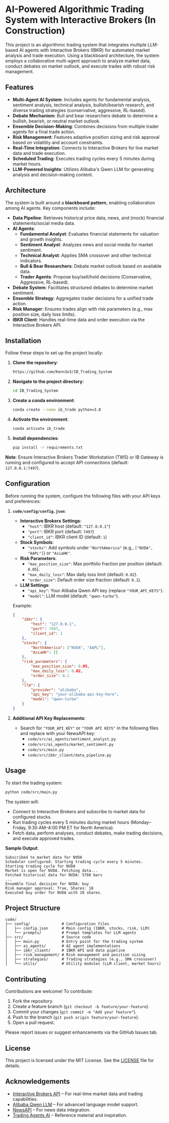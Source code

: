# AI-Powered Algorithmic Trading System with Interactive Brokers (In Construction)

This project is an algorithmic trading system that integrates multiple LLM-based AI agents with Interactive Brokers (IBKR) for automated market analysis and trade execution. Using a blackboard architecture, the system employs a collaborative multi-agent approach to analyze market data, conduct debates on market outlook, and execute trades with robust risk management.

## Features

- **Multi-Agent AI System**: Includes agents for fundamental analysis, sentiment analysis, technical analysis, bullish/bearish research, and diverse trading strategies (conservative, aggressive, RL-based).
- **Debate Mechanism**: Bull and bear researchers debate to determine a bullish, bearish, or neutral market outlook.
- **Ensemble Decision-Making**: Combines decisions from multiple trader agents for a final trade action.
- **Risk Management**: Features adaptive position sizing and risk approval based on volatility and account constraints.
- **Real-Time Integration**: Connects to Interactive Brokers for live market data and trade execution.
- **Scheduled Trading**: Executes trading cycles every 5 minutes during market hours.
- **LLM-Powered Insights**: Utilizes Alibaba's Qwen LLM for generating analysis and decision-making content.

## Architecture

The system is built around a **blackboard pattern**, enabling collaboration among AI agents. Key components include:

- **Data Pipeline**: Retrieves historical price data, news, and (mock) financial statements/social media data.
- **AI Agents**:
  - **Fundamental Analyst**: Evaluates financial statements for valuation and growth insights.
  - **Sentiment Analyst**: Analyzes news and social media for market sentiment.
  - **Technical Analyst**: Applies SMA crossover and other technical indicators.
  - **Bull & Bear Researchers**: Debate market outlook based on available data.
  - **Trader Agents**: Propose buy/sell/hold decisions (Conservative, Aggressive, RL-based).
- **Debate System**: Facilitates structured debates to determine market sentiment.
- **Ensemble Strategy**: Aggregates trader decisions for a unified trade action.
- **Risk Manager**: Ensures trades align with risk parameters (e.g., max position size, daily loss limits).
- **IBKR Client**: Handles real-time data and order execution via the Interactive Brokers API.

## Installation

Follow these steps to set up the project locally:

1. **Clone the repository**:
   ```bash
   https://github.com/Kenn3o3/IB_Trading_System
   ```
2. **Navigate to the project directory**:
   ```bash
   cd IB_Trading_System
   ```
3. **Create a conda environment**:
   ```bash
   conda create --name ib_trade python=3.8
   ```
4. **Activate the environment**:
   ```bash
   conda activate ib_trade
   ```
5. **Install dependencies**:
   ```bash
   pip install -r requirements.txt
   ```

**Note**: Ensure Interactive Brokers Trader Workstation (TWS) or IB Gateway is running and configured to accept API connections (default: `127.0.0.1:7497`).

## Configuration

Before running the system, configure the following files with your API keys and preferences:

1. **`code/config/config.json`**:
   - **Interactive Brokers Settings**:
     - `"host"`: IBKR host (default: `"127.0.0.1"`)
     - `"port"`: IBKR port (default: `7497`)
     - `"client_id"`: IBKR client ID (default: `1`)
   - **Stock Symbols**:
     - `"stocks"`: Add symbols under `"NorthAmerica"` (e.g., `["NVDA", "AAPL"]`) or `"AsiaHK"`.
   - **Risk Parameters**:
     - `"max_position_size"`: Max portfolio fraction per position (default: `0.05`).
     - `"max_daily_loss"`: Max daily loss limit (default: `0.02`).
     - `"order_size"`: Default order size fraction (default: `0.1`).
   - **LLM Settings**:
     - `"api_key"`: Your Alibaba Qwen API key (replace `"YOUR_API_KEYS"`).
     - `"model"`: LLM model (default: `"qwen-turbo"`).

   Example:
   ```json
   {
       "ibkr": {
           "host": "127.0.0.1",
           "port": 7497,
           "client_id": 1
       },
       "stocks": {
           "NorthAmerica": ["NVDA", "AAPL"],
           "AsiaHK": []
       },
       "risk_parameters": {
           "max_position_size": 0.05,
           "max_daily_loss": 0.02,
           "order_size": 0.1
       },
       "llm": {
           "provider": "alibaba",
           "api_key": "your-alibaba-api-key-here",
           "model": "qwen-turbo"
       }
   }
   ```

2. **Additional API Key Replacements**:
   - Search for `"YOUR_API_KEY"` or `"YOUR API KEYS"` in the following files and replace with your NewsAPI key:
     - `code/src/ai_agents/sentiment_analyst.py`
     - `code/src/ai_agents/market_sentiment.py`
     - `code/src/main.py`
     - `code/src/ibkr_client/data_pipeline.py`

## Usage

To start the trading system:

```bash
python code/src/main.py
```

The system will:
- Connect to Interactive Brokers and subscribe to market data for configured stocks.
- Run trading cycles every 5 minutes during market hours (Monday–Friday, 9:30 AM–4:00 PM ET for North America).
- Fetch data, perform analyses, conduct debates, make trading decisions, and execute approved trades.

**Sample Output**:
```
Subscribed to market data for NVDA
Scheduler configured. Starting trading cycle every 5 minutes.
Starting trading cycle for NVDA
Market is open for NVDA. Fetching data...
Fetched historical data for NVDA: 5760 bars
...
Ensemble final decision for NVDA: buy
Risk manager approval: True, Shares: 10
Executed buy order for NVDA with 10 shares.
```

## Project Structure

```
code/
├── config/              # Configuration files
│   ├── config.json      # Main config (IBKR, stocks, risk, LLM)
│   └── prompts/         # Prompt templates for LLM agents
├── src/                 # Source code
│   ├── main.py          # Entry point for the trading system
│   ├── ai_agents/       # AI agent implementations
│   ├── ibkr_client/     # IBKR API and data pipeline
│   ├── risk_management/ # Risk management and position sizing
│   ├── strategies/      # Trading strategies (e.g., SMA crossover)
│   └── utils/           # Utility modules (LLM client, market hours)
```

## Contributing

Contributions are welcome! To contribute:
1. Fork the repository.
2. Create a feature branch (`git checkout -b feature/your-feature`).
3. Commit your changes (`git commit -m "Add your feature"`).
4. Push to the branch (`git push origin feature/your-feature`).
5. Open a pull request.

Please report issues or suggest enhancements via the GitHub Issues tab.

## License

This project is licensed under the MIT License. See the [LICENSE](LICENSE) file for details.

## Acknowledgements

- [Interactive Brokers API](https://www.interactivebrokers.com/api/doc.html) – For real-time market data and trading capabilities.
- [Alibaba Qwen LLM](https://www.alibabacloud.com/en/product/qwen) – For advanced language model support.
- [NewsAPI](https://newsapi.org/) – For news data integration.
- [Trading Agents AI](https://tradingagents-ai.github.io/) – Reference material and inspiration.
